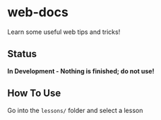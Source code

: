 # web-docs
Learn some useful web tips and tricks!


## Status

**In Development - Nothing is finished; do not use!**

## How To Use

Go into the `lessons/` folder and select a lesson
